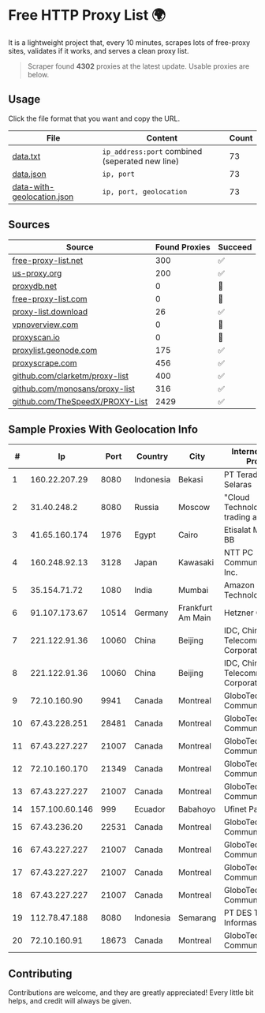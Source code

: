 
# Free HTTP Proxy List 🌍

It is a lightweight project that, every 10 minutes, scrapes lots of free-proxy sites, validates if it works, and serves a clean proxy list.


> Scraper found **4302** proxies at the latest update. Usable proxies are below.

## Usage

Click the file format that you want and copy the URL.


|File|Content|Count|
|----|-------|-----|
|[data.txt](https://raw.githubusercontent.com/themiralay/Proxy-List-World/master/data.txt)|`ip_address:port` combined (seperated new line)|73|
|[data.json](https://raw.githubusercontent.com/themiralay/Proxy-List-World/master/data.json)|`ip, port`|73|
|[data-with-geolocation.json](https://raw.githubusercontent.com/themiralay/Proxy-List-World/master/data-with-geolocation.json)|`ip, port, geolocation`|73|

## Sources

|Source|Found Proxies|Succeed|
|------|-------------|-------|
|[free-proxy-list.net](https://free-proxy-list.net)|300|✅|
|[us-proxy.org](https://www.us-proxy.org)|200|✅|
|[proxydb.net](http://proxydb.net)|0|🚫|
|[free-proxy-list.com](https://free-proxy-list.com/?page=&port=&type%5B%5D=http&type%5B%5D=https&up_time=0&search=Search)|0|🚫|
|[proxy-list.download](https://www.proxy-list.download/HTTP)|26|✅|
|[vpnoverview.com](https://vpnoverview.com/privacy/anonymous-browsing/free-proxy-servers)|0|🚫|
|[proxyscan.io](https://www.proxyscan.io)|0|🚫|
|[proxylist.geonode.com](https://proxylist.geonode.com/api/proxy-list?limit=300&page=1&sort_by=lastChecked&sort_type=desc&protocols=http,https)|175|✅|
|[proxyscrape.com](https://api.proxyscrape.com/v2/?request=displayproxies&protocol=http&timeout=10000&country=all&ssl=all&anonymity=all)|456|✅|
|[github.com/clarketm/proxy-list](https://raw.githubusercontent.com/clarketm/proxy-list/master/proxy-list-raw.txt)|400|✅|
|[github.com/monosans/proxy-list](https://raw.githubusercontent.com/monosans/proxy-list/main/proxies/http.txt)|316|✅|
|[github.com/TheSpeedX/PROXY-List](https://raw.githubusercontent.com/TheSpeedX/PROXY-List/master/http.txt)|2429|✅|


## Sample Proxies With Geolocation Info

|#|Ip|Port|Country|City|Internet Service Provider|
|-|--|----|-------|----|-------------------------|
|1|160.22.207.29|8080|Indonesia|Bekasi|PT Teradata Bintang Selaras|
|2|31.40.248.2|8080|Russia|Moscow|"Cloud Technologies" LLC trading as Cloud.ru|
|3|41.65.160.174|1976|Egypt|Cairo|Etisalat Misr Mobile BB|
|4|160.248.92.13|3128|Japan|Kawasaki|NTT PC Communications, Inc.|
|5|35.154.71.72|1080|India|Mumbai|Amazon Technologies Inc.|
|6|91.107.173.67|10514|Germany|Frankfurt Am Main|Hetzner Online AG|
|7|221.122.91.36|10060|China|Beijing|IDC, China Telecommunications Corporation|
|8|221.122.91.36|10060|China|Beijing|IDC, China Telecommunications Corporation|
|9|72.10.160.90|9941|Canada|Montreal|GloboTech Communications|
|10|67.43.228.251|28481|Canada|Montreal|GloboTech Communications|
|11|67.43.227.227|21007|Canada|Montreal|GloboTech Communications|
|12|72.10.160.170|21349|Canada|Montreal|GloboTech Communications|
|13|67.43.227.227|21007|Canada|Montreal|GloboTech Communications|
|14|157.100.60.146|999|Ecuador|Babahoyo|Ufinet Panama S.A.|
|15|67.43.236.20|22531|Canada|Montreal|GloboTech Communications|
|16|67.43.227.227|21007|Canada|Montreal|GloboTech Communications|
|17|67.43.227.227|21007|Canada|Montreal|GloboTech Communications|
|18|67.43.227.227|21007|Canada|Montreal|GloboTech Communications|
|19|112.78.47.188|8080|Indonesia|Semarang|PT DES Teknologi Informasi|
|20|72.10.160.91|18673|Canada|Montreal|GloboTech Communications|



## Contributing

Contributions are welcome, and they are greatly appreciated! Every
little bit helps, and credit will always be given.


